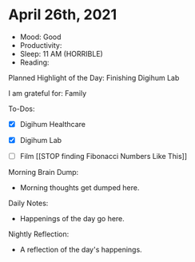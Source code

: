 # April 26th, 2021

- Mood: Good
- Productivity: 
- Sleep: 11 AM (HORRIBLE)
- Reading: 

Planned Highlight of the Day: Finishing Digihum Lab

I am grateful for: Family

To-Dos:
- [x] Digihum Healthcare
- [x] Digihum Lab
- [ ] Film [[STOP finding Fibonacci Numbers Like This]]


Morning Brain Dump:
- Morning thoughts get dumped here.

Daily Notes:
- Happenings of the day go here.


Nightly Reflection: 
- A reflection of the day's happenings.





